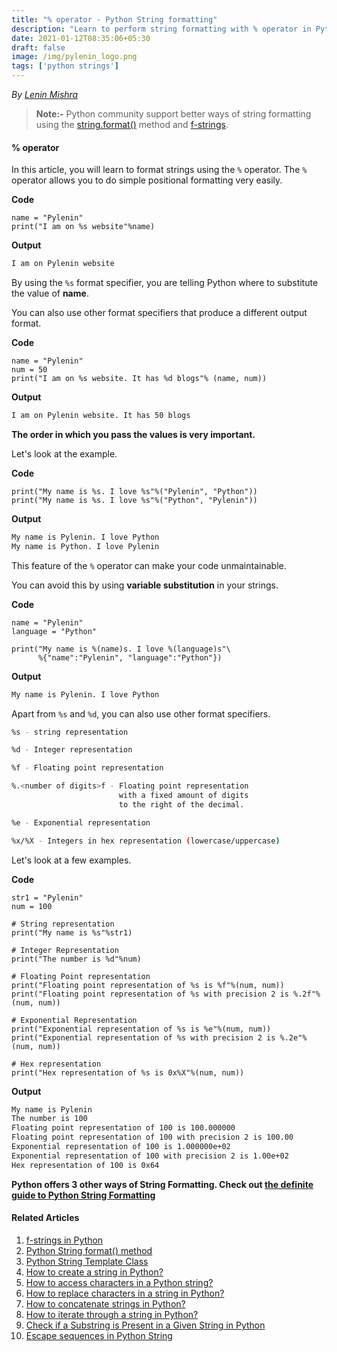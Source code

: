 ```yaml
---
title: "% operator - Python String formatting"
description: "Learn to perform string formatting with % operator in Python"
date: 2021-01-12T08:35:06+05:30
draft: false
image: /img/pylenin_logo.png
tags: ['python strings']
---
```

<div class="sharethis-inline-follow-buttons"></div>

*By [Lenin Mishra](https://www.pylenin.com/authors/#lenin-mishra)*

> **Note:-** Python community support better ways of string formatting using the [string.format()](https://www.pylenin.com/blogs/format-method-python-string/) method and [f-strings](https://www.pylenin.com/blogs/f-strings-python/).

#### % operator

In this article, you will learn to format strings using the `%` operator.
The `%` operator allows you to do simple positional formatting very easily.

**Code**

```python3
name = "Pylenin"
print("I am on %s website"%name)
```

**Output**

```bash
I am on Pylenin website
```

By using the `%s` format specifier, you are telling Python where to substitute the value of **name**.

You can also use other format specifiers that produce a different output format.

**Code**

```python3
name = "Pylenin"
num = 50
print("I am on %s website. It has %d blogs"% (name, num))
```

**Output**

```bash
I am on Pylenin website. It has 50 blogs
```

**The order in which you pass the values is very important.**

Let's look at the example.

**Code**

```python3
print("My name is %s. I love %s"%("Pylenin", "Python"))
print("My name is %s. I love %s"%("Python", "Pylenin"))
``` 

**Output**

```bash
My name is Pylenin. I love Python
My name is Python. I love Pylenin
```

This feature of the `%` operator can make your code unmaintainable.

You can avoid this by using **variable substitution** in your strings.

**Code**

```python3
name = "Pylenin"
language = "Python"

print("My name is %(name)s. I love %(language)s"\
      %{"name":"Pylenin", "language":"Python"})
```

**Output**

```bash
My name is Pylenin. I love Python
```

Apart from `%s` and `%d`, you can also use other format specifiers.

```bash
%s - string representation

%d - Integer representation

%f - Floating point representation

%.<number of digits>f - Floating point representation
                        with a fixed amount of digits 
                        to the right of the decimal.

%e - Exponential representation

%x/%X - Integers in hex representation (lowercase/uppercase)
```

Let's look at a few examples.

**Code**

```python3
str1 = "Pylenin"
num = 100

# String representation
print("My name is %s"%str1)

# Integer Representation
print("The number is %d"%num)

# Floating Point representation
print("Floating point representation of %s is %f"%(num, num))
print("Floating point representation of %s with precision 2 is %.2f"%(num, num))

# Exponential Representation
print("Exponential representation of %s is %e"%(num, num))
print("Exponential representation of %s with precision 2 is %.2e"%(num, num))

# Hex representation
print("Hex representation of %s is 0x%X"%(num, num))
```

**Output**

```bash
My name is Pylenin
The number is 100
Floating point representation of 100 is 100.000000
Floating point representation of 100 with precision 2 is 100.00
Exponential representation of 100 is 1.000000e+02
Exponential representation of 100 with precision 2 is 1.00e+02
Hex representation of 100 is 0x64
```

**Python offers 3 other ways of String Formatting. Check out [the definite guide to Python String Formatting](https://www.pylenin.com/blogs/python-string-formatting/)** 

#### Related Articles

1. [f-strings in Python](https://www.pylenin.com/blogs/f-strings-python/)
2. [Python String format() method](https://www.pylenin.com/blogs/format-method-python-string/)
3. [Python String Template Class](https://www.pylenin.com/blogs/python-string-template-class/)
4. [How to create a string in Python?](https://www.pylenin.com/blogs/create-string-python/)
5. [How to access characters in a Python string?](https://www.pylenin.com/blogs/access-characters-in-string/)
6. [How to replace characters in a string in Python?](https://www.pylenin.com/blogs/replace-string-characters-python/)
7. [How to concatenate strings in Python?](https://www.pylenin.com/blogs/concatenate-strings-in-python/)
8. [How to iterate through a string in Python?](https://www.pylenin.com/blogs/iterating-through-python-string/)
9. [Check if a Substring is Present in a Given String in Python](https://www.pylenin.com/blogs/check-substring-in-a-string-python/)
10. [Escape sequences in Python String](https://www.pylenin.com/blogs/escape-sequences-python-string/)
